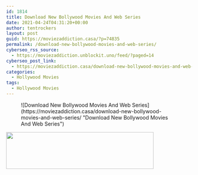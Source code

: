 ```yaml
---
id: 1814
title: Download New Bollywood Movies And Web Series
date: 2021-04-24T04:31:20+00:00
author: tentrockers
layout: post
guid: https://moviezaddiction.casa/?p=74835
permalink: /download-new-bollywood-movies-and-web-series/
cyberseo_rss_source:
  - https://moviezaddiction.unblockit.uno/feed/?paged=14
cyberseo_post_link:
  - https://moviezaddiction.casa/download-new-bollywood-movies-and-web-series/
categories:
  - Hollywood Movies
tags:
  - Hollywood Movies
---
```

<figure class="entry-thumbnail">![Download New Bollywood Movies And Web Series](https://moviezaddiction.casa/download-new-bollywood-movies-and-web-series/ "Download New Bollywood Movies And Web Series") </figure> 

[<img loading="lazy" class="aligncenter" src="https://1.bp.blogspot.com/-eiMoVv8qMSQ/YIlGJww4bMI/AAAAAAAACfQ/Q5Ia0BWAFwYrH6k5vjshTcR7QKqUwmq6QCLcBGAsYHQ/s0/Bollymovies%2Blogo.png" alt width="400" height="100" />](https://bollymovies.club/)